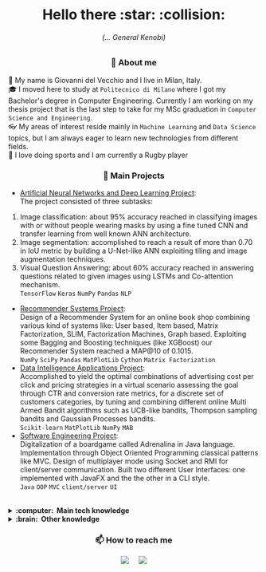 <h1 align="center">Hello there :star: :collision:</h1>
<h6 align="center">(... General Kenobi)</h6>

<h3 align="center">💬 About me</h3>

🤝 My name is Giovanni del Vecchio and I live in Milan, Italy. <br>
🎓 I moved here to study at `Politecnico di Milano` where I got my Bachelor's degree in Computer Engineering. Currently I am working on my thesis project that is the last step to take for my MSc graduation in `Computer Science and Engineering`. <br>
👓 My areas of interest reside mainly in `Machine Learning` and `Data Science` topics, but I am always eager to learn new technologies from different fields. <br>
🏉 I love doing sports and I am currently a Rugby player

<h3 align="center"> 📌 Main Projects</h3>

- [Artificial Neural Networks and Deep Learning Project](https://github.com/fcolombo7/AN2DL-2020):<br> 
The project consisted of three subtasks:
1. Image classification: about 95% accuracy reached in classifying images with or without people wearing masks by using a fine tuned CNN and transfer learning from well known ANN architecture.
2. Image segmentation: accomplished to reach a result of more than 0.70 in IoU metric by building a U-Net-like ANN exploiting tiling and image augmentation techniques.
3. Visual Question Answering: about 60% accuracy reached in answering questions related to given images using LSTMs and Co-attention mechanism.<br>
`TensorFlow` `Keras` `NumPy` `Pandas` `NLP`
- [Recommender Systems Project](https://github.com/fcolombo7/RecSys-2020):<br>
Design of a Recommender System for an online book shop combining various kind of systems like: User based, Item based, Matrix Factorization, SLIM, Factorization Machines, Graph based. Exploiting some Bagging and Boosting techniques (like XGBoost) our Recommender System reached a MAP@10 of 0.1015.<br>
`NumPy` `SciPy` `Pandas` `MatPlotLib` `Cython` `Matrix Factorization`
- [Data Intelligence Applications Project](https://github.com/fcolombo7/DataIntelligenceApplications):<br>
Accomplished to yield the optimal combinations of advertising cost per click and pricing strategies in a virtual scenario assessing the goal through CTR and conversion rate metrics, for a discrete set of customers categories, by tuning and combining different online Multi Armed Bandit algorithms such as UCB-like bandits, Thompson sampling bandits and Gaussian Processes bandits.<br>
`Scikit-learn` `MatPlotLib` `NumPy` `MAB` 
- [Software Engineering Project](https://github.com/fcolombo7/ing-sw-2019-craighero-colombo-delvecchio):<br>
Digitalization of a boardgame called Adrenalina in Java language. Implementation through Object Oriented Programming classical patterns like MVC. Design of multiplayer mode using Socket and RMI for client/server communication. Built two different User Interfaces: one implemented with JavaFX and the the other in a CLI style.<br>
`Java` `OOP` `MVC` `client/server` `UI`
<br><br>

<details>
  <summary><b>:computer: &nbsp;Main tech knowledge</b></summary>
  <br/>
  
![Python](https://img.shields.io/badge/PYTHON-3776AB.svg?&style=flat&logo=python&logoColor=white)&nbsp;
![SQL](https://img.shields.io/badge/SQL-4470B2.svg?&style=flat&logo=sql&logoColor=white)
![C++](https://img.shields.io/badge/C++-377601.svg?&style=flat&logo=c%2B%2B&logoColor=white)&nbsp;
![C](https://img.shields.io/badge/-377600.svg?&style=flat&logo=c&logoColor=white)&nbsp;
![Java](https://img.shields.io/badge/JAVA-007396.svg?&style=flat&logo=java&logoColor=white)&nbsp;\
![Git](https://img.shields.io/badge/GIT-%23F05033.svg?&style=flat&logo=git&logoColor=white)&nbsp;
![GitHub](https://img.shields.io/badge/GITHUB-%23121011.svg?&style=flat&logo=github&logoColor=white)&nbsp;
![Spark](https://img.shields.io/badge/SPARK-E34F26.svg?&style=flat&logo=apache&logoColor=white)&nbsp;\
![Jupyter](https://img.shields.io/badge/JUPYTER-FEFFEF.svg?&style=flat&logo=jupyter&logoColor=orange)&nbsp;
![Atom](https://img.shields.io/badge/ATOM-47A270.svg?&style=flat&logo=atom&logoColor=white)&nbsp;
![PyCharm](https://img.shields.io/badge/PYCHARM-000000.svg?&style=flat&logo=pycharm)&nbsp;

</details>
<details>
  <summary><b>:brain: &nbsp;Other knowledge</b></summary>
  <br/>
  
![Quantum Computing](https://img.shields.io/badge/QUANTUM_COMPUTING-333BBB?style=flat&logo=dwavesystems&logoColor=black)&nbsp;
![LINUX](https://img.shields.io/badge/LINUX-FCC624?style=flat-square&logo=linux&logoColor=black)&nbsp;
![MacOS](https://img.shields.io/badge/MACOS-EFEFFF?style=flat-square&logo=apple&logoColor=grey)&nbsp;
![WINDOWS](https://img.shields.io/badge/WINDOWS-31A8FF?style=flat-square&logo=windows&logoColor=white)&nbsp;
![MongoDB](https://img.shields.io/badge/MONGODB-47A248.svg?&style=flat&logo=mongodb&logoColor=white)&nbsp;
![HTML5](https://img.shields.io/badge/HTML5-E34F26.svg?&style=flat&logo=html5&logoColor=white)&nbsp;\
![OWL](https://img.shields.io/badge/OWL-4BA270.svg?&style=flat&logo=knowledgebase&logoColor=white)&nbsp;
![VSCode](https://img.shields.io/badge/VSCODE-007ACC.svg?&style=flat&logo=visual-studio-code)&nbsp;
![IntelliJ](https://img.shields.io/badge/INTELLIJ-000000.svg?&style=flat&logo=intellij-idea)&nbsp;
![Eclipse](https://img.shields.io/badge/ECLIPSE-2C2255.svg?&style=flat&logo=eclipse)&nbsp;
![MVC Architecture](https://img.shields.io/badge/MVC-888888.svg?&style=flat&logoColor=white)&nbsp;
![Design Document](https://img.shields.io/badge/DD-888888.svg?&style=flat&logoColor=white)&nbsp;
![Requirements Analysis and System Design](https://img.shields.io/badge/RASD-888888.svg?&style=flat&logoColor=white)&nbsp;


</details>

<h3 align="center">📫 How to reach me</h3>
<p align="center">
  <a href="mailto:delvecchio.g@outlook.com"><img src="https://img.shields.io/badge/gmail-%23D14836.svg?&style=for-the-badge&logo=gmail&logoColor=white" /></a>&nbsp;&nbsp;&nbsp;&nbsp;
  <a href="https://www.linkedin.com/in/giovanni-del-vecchio-2293b7218/"><img src="https://img.shields.io/badge/linkedin-%230077B5.svg?&style=for-the-badge&logo=linkedin&logoColor=white" />
</p>
  
<!--
**giovannidv8/giovannidv8** is a ✨ _special_ ✨ repository because its `README.md` (this file) appears on your GitHub profile.

Here are some ideas to get you started:

- 🔭 I’m currently working on ...
- 🌱 I’m currently learning ...
- 👯 I’m looking to collaborate on ...
- 🤔 I’m looking for help with ...
- 💬 Ask me about ...
- 📫 How to reach me: ...
- 😄 Pronouns: ...
- ⚡ Fun fact: ...
-->
